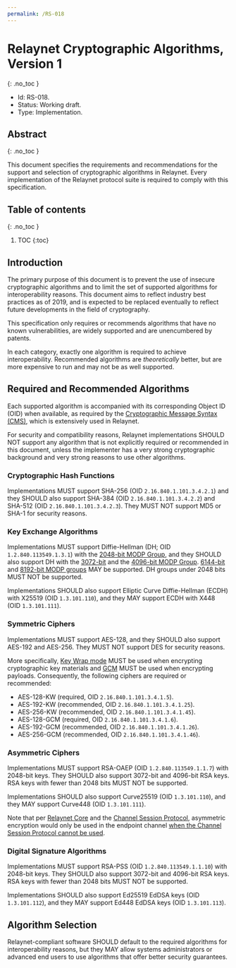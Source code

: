 ```yaml
---
permalink: /RS-018
---
```

# Relaynet Cryptographic Algorithms, Version 1
{: .no_toc }

- Id: RS-018.
- Status: Working draft.
- Type: Implementation.

## Abstract
{: .no_toc }

This document specifies the requirements and recommendations for the support and selection of cryptographic algorithms in Relaynet. Every implementation of the Relaynet protocol suite is required to comply with this specification.

## Table of contents
{: .no_toc }

1. TOC
{:toc}

## Introduction

The primary purpose of this document is to prevent the use of insecure cryptographic algorithms and to limit the set of supported algorithms for interoperability reasons. This document aims to reflect industry best practices as of 2019, and is expected to be replaced eventually to reflect future developments in the field of cryptography.

This specification only requires or recommends algorithms that have no known vulnerabilities, are widely supported and are unencumbered by patents.

In each category, exactly one algorithm is required to achieve interoperability. Recommended algorithms are _theoretically_ better, but are more expensive to run and may not be as well supported.

## Required and Recommended Algorithms

Each supported algorithm is accompanied with its corresponding Object ID (OID) when available, as required by the [Cryptographic Message Syntax (CMS)](https://tools.ietf.org/html/rfc5652), which is extensively used in Relaynet.

For security and compatibility reasons, Relaynet implementations SHOULD NOT support any algorithm that is not explicitly required or recommended in this document, unless the implementer has a very strong cryptographic background and very strong reasons to use other algorithms.

### Cryptographic Hash Functions

Implementations MUST support SHA-256 (OID `2.16.840.1.101.3.4.2.1`) and they SHOULD also support SHA-384 (OID `2.16.840.1.101.3.4.2.2`) and SHA-512 (OID `2.16.840.1.101.3.4.2.3`). They MUST NOT support MD5 or SHA-1 for security reasons.

### Key Exchange Algorithms

Implementations MUST support Diffie-Hellman (DH; OID `1.2.840.113549.1.3.1`) with the [2048-bit MODP Group](https://tools.ietf.org/html/rfc3526#section-3), and they SHOULD also support DH with the [3072-bit](https://tools.ietf.org/html/rfc3526#section-4) and the [4096-bit MODP Group](https://tools.ietf.org/html/rfc3526#section-5). [6144-bit](https://tools.ietf.org/html/rfc3526#section-6) and [8192-bit MODP groups](https://tools.ietf.org/html/rfc3526#section-7) MAY be supported. DH groups under 2048 bits MUST NOT be supported.

Implementations SHOULD also support Elliptic Curve Diffie-Hellman (ECDH) with X25519 (OID `1.3.101.110`), and they MAY support ECDH with X448 (OID `1.3.101.111`).

### Symmetric Ciphers

Implementations MUST support AES-128, and they SHOULD also support AES-192 and AES-256. They MUST NOT support DES for security reasons.

More specifically, [Key Wrap mode](https://tools.ietf.org/html/rfc3394.html) MUST be used when encrypting cryptographic key materials and [GCM](https://tools.ietf.org/html/rfc5084) MUST be used when encrypting payloads. Consequently, the following ciphers are required or recommended:

- AES-128-KW (required, OID `2.16.840.1.101.3.4.1.5`).
- AES-192-KW (recommended, OID `2.16.840.1.101.3.4.1.25`).
- AES-256-KW (recommended, OID `2.16.840.1.101.3.4.1.45`).
- AES-128-GCM (required, OID `2.16.840.1.101.3.4.1.6`).
- AES-192-GCM (recommended, OID `2.16.840.1.101.3.4.1.26`).
- AES-256-GCM (recommended, OID `2.16.840.1.101.3.4.1.46`).

### Asymmetric Ciphers

Implementations MUST support RSA-OAEP (OID `1.2.840.113549.1.1.7`) with 2048-bit keys. They SHOULD also support 3072-bit and 4096-bit RSA keys. RSA keys with fewer than 2048 bits MUST NOT be supported.

Implementations SHOULD also support Curve25519 (OID `1.3.101.110`), and they MAY support Curve448 (OID `1.3.101.111`).

Note that per [Relaynet Core](rs000-core.md) and the [Channel Session Protocol](rs003-key-agreement.md), asymmetric encryption would only be used in the endpoint channel [when the Channel Session Protocol cannot be used](rs003-key-agreement.md#limitations).

### Digital Signature Algorithms

Implementations MUST support RSA-PSS (OID `1.2.840.113549.1.1.10`) with 2048-bit keys. They SHOULD also support 3072-bit and 4096-bit RSA keys. RSA keys with fewer than 2048 bits MUST NOT be supported.

Implementations SHOULD also support Ed25519 EdDSA keys (OID `1.3.101.112`), and they MAY support Ed448 EdDSA keys (OID `1.3.101.113`).

## Algorithm Selection

Relaynet-compliant software SHOULD default to the required algorithms for interoperability reasons, but they MAY allow systems administrators or advanced end users to use algorithms that offer better security guarantees.
